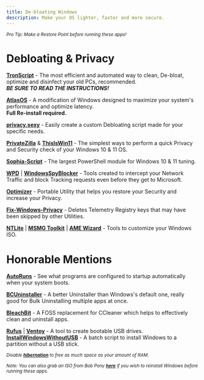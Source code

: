 ```yaml
---
title: De-bloating Windows
description: Make your OS lighter, faster and more secure.
---
```


<sub>*Pro Tip: Make a Restore Point before running these apps!*</sub>
# Debloating & Privacy
**[TronScript](https://bmrf.org/repos/tron/)** - The most efficient and automated way to clean, De-bloat, optimize and disinfect your old PCs, recommended.  
**_BE SURE TO READ THE INSTRUCTIONS!_**

**[AtlasOS](https://atlasos.net)** - A modification of Windows designed to maximize your system's performance and optimize latency.    
**Full Re-install required.**

**[privacy.sexy](https://privacy.sexy/)** - Easily create a custom Debloating script made for your specific needs.

**[PrivateZilla](https://github.com/builtbybel/privatezilla)** & [**ThisIsWin11**](https://github.com/builtbybel/ThisIsWin11) - The simplest ways to perform a quick Privacy and Security check of your Windows 10 & 11 OS.

**[Sophia-Script](https://github.com/farag2/Sophia-Script-for-Windows)** - The largest PowerShell module for Windows 10 & 11 tuning.

**[WPD](https://wpd.app)** | **[WindowsSpyBlocker](https://github.com/crazy-max/WindowsSpyBlocker)** - Tools created to intercept your Network Traffic and block Tracking requests even before they get to Microsoft.

**[Optimizer](https://github.com/hellzerg/optimizer/releases)** - Portable Utility that helps you restore your Security and increase your Privacy.

**[Fix-Windows-Privacy](https://modzero.github.io/fix-windows-privacy/)** - Deletes Telemetry Registry keys that may have been skipped by other Utilities.

**[NTLite](https://www.ntlite.com/)** | **[MSMG Toolkit](https://msmgtoolkit.in/)** | **[AME Wizard](https://ameliorated.io/)** - Tools to customize your Windows ISO.
 
# Honorable Mentions 

[**AutoRuns**](https://docs.microsoft.com/en-us/sysinternals/downloads/autoruns) - See what programs are configured to startup automatically when your system boots.   

[**BCUninstaller**](https://www.bcuninstaller.com/) - A better Uninstaller than Windows's default one, really good for Bulk Uninstalling multiple apps at once.

[**BleachBit**](https://www.bleachbit.org/) - A FOSS replacement for CCleaner which helps to effectively clean and uninstall apps.

[**Rufus**](https://rufus.ie/) | [**Ventoy**](https://www.ventoy.net/) - A tool to create bootable USB drives.  
[**InstallWindowsWithoutUSB**](https://github.com/iidanL/InstallWindowsWithoutUSB) - A batch script to install Windows to a partition without a USB stick.

<sub>*Disable [**hibernation**](https://docs.microsoft.com/en-us/troubleshoot/windows-client/deployment/disable-and-re-enable-hibernation) to free as much space as your amount of RAM.*</sub>

<sub>*Note: You can also grab an ISO from Bob Pony [**here**](https://bobpony.com/downloads/) if you wish to reinstall Windows before running these apps.*</sub>

